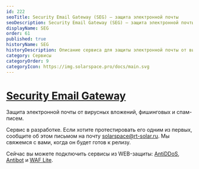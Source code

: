 ```yaml
---
id: 222
seoTitle: Security Email Gateway (SEG) — защита электронной почты
seoDescription: Security Email Gateway (SEG) — защита электронной почты от вирусных вложений, фишинговых и спам-писем
displayName: SEG
order: 61
published: true
historyName: SEG
historyDescription: Описание сервиса для защиты электронной почты от вирусных вложений, фишинговых и спам-писем
category: Сервисы
categoryOrder: 9
categoryIcon: https://img.solarspace.pro/docs/main.svg
---
```


# [Security Email Gateway](security-email-gateway)

Защита электронной почты от вирусных вложений, фишинговых и спам-писем.

Сервис в разработке. Если хотите протестировать его одним из первых, сообщите об этом письмом на почту solarspace@rt-solar.ru. Мы свяжемся с вами, когда он будет готов к релизу.  

Сейчас вы можете подключить сервисы из WEB-защиты: [AntiDDoS]([217]), [Antibot]([216]) и [WAF Lite]([234]).